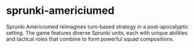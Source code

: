 # sprunki-americiumed
Sprunki Americiumed reimagines turn-based strategy in a post-apocalyptic setting. The game features diverse Sprunki units, each with unique abilities and tactical roles that combine to form powerful squad compositions.
